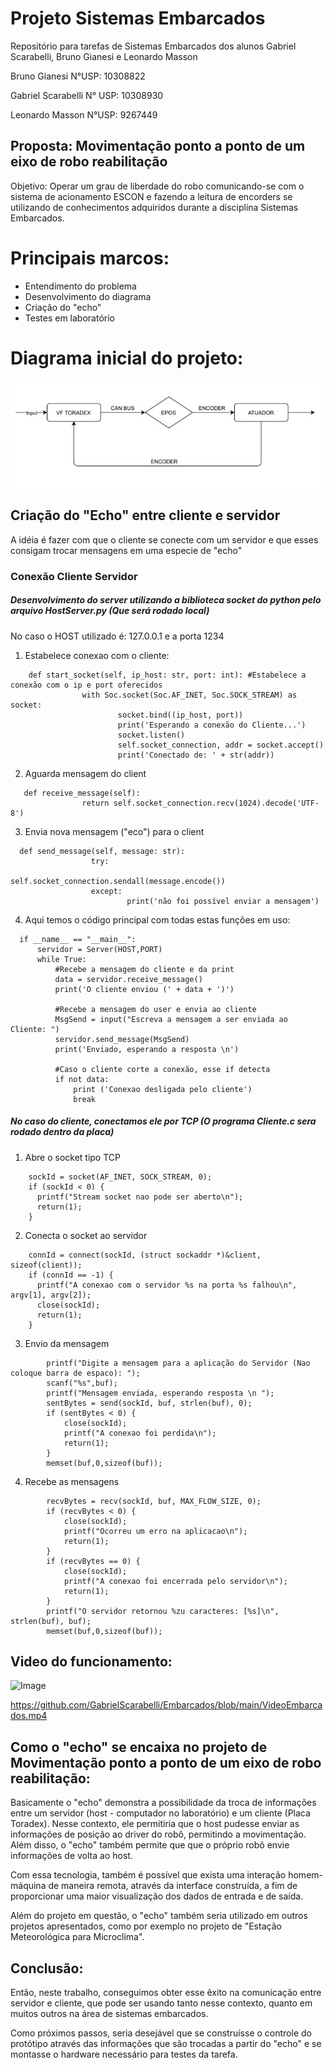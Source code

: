 # Projeto Sistemas Embarcados
Repositório para tarefas de Sistemas Embarcados dos alunos Gabriel Scarabelli, Bruno Gianesi e Leonardo Masson

Bruno Gianesi N°USP: 10308822 

Gabriel Scarabelli N° USP: 10308930

Leonardo Masson N°USP: 9267449

## Proposta: Movimentação ponto a ponto de um eixo de robo reabilitação

Objetivo: Operar um grau de liberdade do robo comunicando-se com o sistema de acionamento ESCON e fazendo a leitura de encorders se utilizando de conhecimentos adquiridos durante a disciplina Sistemas Embarcados.

# Principais marcos:
 - Entendimento do problema
 - Desenvolvimento do diagrama
 - Criação do "echo"
 - Testes em laboratório

# Diagrama inicial do projeto:

![Image](https://github.com/GabrielScarabelli/Embarcados/blob/main/Diagrama%20de%20Blocos%20v2.jpeg?raw=true)

## Criação do "Echo" entre cliente e servidor
A idéia é fazer com que o cliente se conecte com um servidor e que esses consigam trocar mensagens em uma especie de "echo"
### Conexão Cliente Servidor
##### Desenvolvimento do server utilizando a biblioteca socket do python pelo arquivo HostServer.py (Que será rodado local)
No caso o HOST utilizado é: 127.0.0.1 e a porta 1234
  1) Estabelece conexao com o cliente:

```
    def start_socket(self, ip_host: str, port: int): #Estabelece a conexão com o ip e port oferecidos
                with Soc.socket(Soc.AF_INET, Soc.SOCK_STREAM) as socket:
                        socket.bind((ip_host, port))
                        print('Esperando a conexão do Cliente...')
                        socket.listen()
                        self.socket_connection, addr = socket.accept()
                        print('Conectado de: ' + str(addr))
```

  2) Aguarda mensagem do client
```
   def receive_message(self):
                return self.socket_connection.recv(1024).decode('UTF-8')
```
  3) Envia nova mensagem ("eco") para o client
```
  def send_message(self, message: str):
                  try:
                          self.socket_connection.sendall(message.encode()) 
                  except:
                          print('não foi possível enviar a mensagem')
```
  4) Aqui temos o código principal com todas estas funções em uso:
```
  if __name__ == "__main__":
      servidor = Server(HOST,PORT)
      while True:
          #Recebe a mensagem do cliente e da print
          data = servidor.receive_message()
          print('O cliente enviou (' + data + ')')

          #Recebe a mensagem do user e envia ao cliente
          MsgSend = input("Escreva a mensagem a ser enviada ao Cliente: ")
          servidor.send_message(MsgSend)
          print('Enviado, esperando a resposta \n')

          #Caso o cliente corte a conexão, esse if detecta
          if not data:
              print ('Conexao desligada pelo cliente')
              break
```

##### No caso do cliente, conectamos ele por TCP (O programa Cliente.c sera rodado dentro da placa)
  1) Abre o socket tipo TCP
```
  	sockId = socket(AF_INET, SOCK_STREAM, 0);
    if (sockId < 0) {
      printf("Stream socket nao pode ser aberto\n");
      return(1);
    }
```
  2) Conecta o socket ao servidor
```
    connId = connect(sockId, (struct sockaddr *)&client, sizeof(client));
    if (connId == -1) {
      printf("A conexao com o servidor %s na porta %s falhou\n", argv[1], argv[2]);
      close(sockId);
      return(1);
    }
```
  3) Envio da mensagem
```
  		printf("Digite a mensagem para a aplicação do Servidor (Nao coloque barra de espaco): ");
		scanf("%s",buf);
		printf("Mensagem enviada, esperando resposta \n ");
		sentBytes = send(sockId, buf, strlen(buf), 0);
		if (sentBytes < 0) {
			close(sockId);
			printf("A conexao foi perdida\n");
			return(1);
		}
		memset(buf,0,sizeof(buf));
```
  4) Recebe as mensagens
```
  		recvBytes = recv(sockId, buf, MAX_FLOW_SIZE, 0);
		if (recvBytes < 0) {
			close(sockId);
			printf("Ocorreu um erro na aplicacao\n");
			return(1);
		}
		if (recvBytes == 0) {
			close(sockId);
			printf("A conexao foi encerrada pelo servidor\n");
			return(1);
		}
		printf("O servidor retornou %zu caracteres: [%s]\n", strlen(buf), buf);
		memset(buf,0,sizeof(buf));
```

## Video do funcionamento:

![Image](https://github.com/GabrielScarabelli/Embarcados/blob/main/VideoEmbarcados.gif?raw=true)

https://github.com/GabrielScarabelli/Embarcados/blob/main/VideoEmbarcados.mp4

## Como o "echo" se encaixa no projeto de Movimentação ponto a ponto de um eixo de robo reabilitação:

Basicamente o "echo" demonstra a possibilidade da troca de informações entre um servidor (host - computador no laboratório) e um cliente (Placa Toradex). Nesse contexto, ele permitiria que o host pudesse enviar as informações de posição ao driver do robô, permitindo a movimentação.
Além disso, o "echo" também permite que que o próprio robô envie informações de volta ao host.

Com essa tecnologia, também é possível que exista uma interação homem-máquina de maneira remota, através da interface construída, a fim de proporcionar uma maior visualização dos dados de entrada e de saída.

Além do projeto em questão, o "echo" também seria utilizado em outros projetos apresentados, como por exemplo no projeto de "Estação Meteorológica para Microclima".

## Conclusão:
Então, neste trabalho, conseguimos obter esse êxito na comunicação entre servidor e cliente, que pode ser usando tanto nesse contexto, quanto em muitos outros na área de sistemas embarcados.

Como próximos passos, seria desejável que se construísse o controle do protótipo através das informações que são trocadas a partir do "echo" e se montasse o hardware necessário para testes da tarefa.


